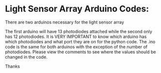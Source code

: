 # Light Sensor Array Arduino Codes:

There are two arduinos necessary for the light sensor array

The first arduino will have 13 photodiodes attached while the second only has 12 photodiodes.
It is VERY IMPORTANT to know which arduino has which photodiodes and what port they are on for the python code.
The .ino code is the same for both arduinos with the exception of the number of photodiodes. Please view the 
comments to see where the values should be changed in the code.

Thanks
